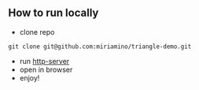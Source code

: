 ## How to run locally
* clone repo
```
git clone git@github.com:miriamino/triangle-demo.git
```
* run [http-server](https://www.npmjs.com/package/http-server)
* open in browser
* enjoy!
